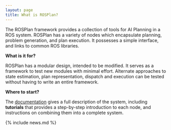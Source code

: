 ```yaml
---
layout: page
title: What is ROSPlan?
---
```


The ROSPlan framework provides a collection of tools for AI Planning in a ROS system. ROSPlan has a variety of nodes which encapsulate planning, problem generation, and plan execution. It possesses a simple interface, and links to common ROS libraries.

**What is it for?**

ROSPlan has a modular design, intended to be modified. It serves as a framework to test new modules with minimal effort. Alternate approaches to state estimation, plan representation, dispatch and execution can be tested without having to write an entire framework.

**Where to start?**

The [documentation](documentation) gives a full description of the system, including  **tutorials** that provides a step-by-step introduction to each node, and instructions on combining them into a complete system.

{% include news.md %}
